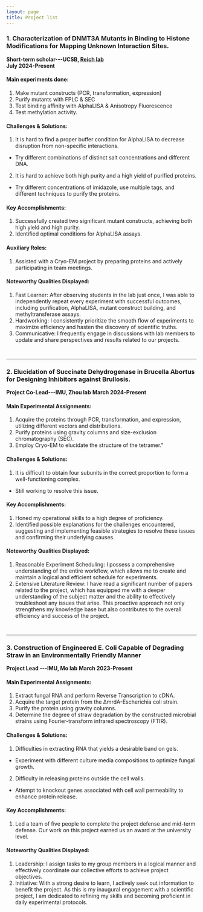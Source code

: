 ```yaml
---
layout: page
title: Project list
---
```


### **1. Characterization of DNMT3A Mutants in Binding to Histone Modifications for Mapping Unknown Interaction Sites.**

**Short-term scholar---UCSB, [Reich lab](https://reich.chem.ucsb.edu/)**                            
**July 2024-Present**

#### Main experiments done:
1. Make mutant constructs (PCR, transformation, expression)
2. Purify mutants with FPLC & SEC
3. Test binding affinity with AlphaLISA & Anisotropy Fluorescence
4. Test methylation activity.

#### Challenges & Solutions:
1. It is hard to find a proper buffer condition for AlphaLISA to decrease disruption from non-specific interactions.
* Try different combinations of distinct salt concentrations and different DNA.
2. It is hard to achieve both high purity and a high yield of purified proteins.
* Try different concentrations of imidazole, use multiple tags, and different techniques to purify the proteins.

#### Key Accomplishments:
1. Successfully created two significant mutant constructs, achieving both high yield and high purity.
2. Identified optimal conditions for AlphaLISA assays.

#### Auxiliary Roles:
1. Assisted with a Cryo-EM project by preparing proteins and actively participating in team meetings.

#### Noteworthy Qualities Displayed:
1. Fast Learner: After observing students in the lab just once, I was able to independently repeat every experiment with successful outcomes, including purification, AlphaLISA, mutant construct building, and methyltransferase assays.
2. Hardworking: I consistently prioritize the smooth flow of experiments to maximize efficiency and hasten the discovery of scientific truths.
3. Communicative: I frequently engage in discussions with lab members to update and share perspectives and results related to our projects.
<div style="height: 1em;"></div>
<hr>

### **2. Elucidation of Succinate Dehydrogenase in Brucella Abortus for Designing Inhibitors against Brullosis.**

**Project Co-Lead---IMU, Zhou lab**
**March 2024-Present**

#### Main Experimental Assignments:
1. Acquire the proteins through PCR, transformation, and expression, utilizing different vectors and distributions.
2. Purify proteins using gravity columns and size-exclusion chromatography (SEC).
3. Employ Cryo-EM to elucidate the structure of the tetramer."

#### Challenges & Solutions:
1. It is difficult to obtain four subunits in the correct proportion to form a well-functioning complex.
* Still working to resolve this issue.

#### Key Accomplishments:
1. Honed my operational skills to a high degree of proficiency.
2. Identified possible explanations for the challenges encountered, suggesting and implementing feasible strategies to resolve these issues and confirming their underlying causes.
   
#### Noteworthy Qualities Displayed:
1. Reasonable Experiment Scheduling: I possess a comprehensive understanding of the entire workflow, which allows me to create and maintain a logical and efficient schedule for experiments. 
2. Extensive Literature Review: I have read a significant number of papers related to the project, which has equipped me with a deeper understanding of the subject matter and the ability to effectively troubleshoot any issues that arise. This proactive approach not only strengthens my knowledge base but also contributes to the overall efficiency and success of the project.

<div style="height: 1em;"></div>
<hr>

### **3. Construction of Engineered E. Coli Capable of Degrading Straw in an Environmentally Friendly Manner**

**Project Lead ---IMU, Mo lab**
**March 2023-Present**

#### Main Experimental Assignments:
1. Extract fungal RNA and perform Reverse Transcription to cDNA.
2. Acquire the target protein from the ΔmrdA-Escherichia coli strain.
3. Purify the protein using gravity columns.
4. Determine the degree of straw degradation by the constructed microbial strains using Fourier-transform infrared spectroscopy (FTIR).

#### Challenges & Solutions:
1. Difficulties in extracting RNA that yields a desirable band on gels. 
* Experiment with different culture media compositions to optimize fungal growth.
2. Difficulty in releasing proteins outside the cell walls. 
* Attempt to knockout genes associated with cell wall permeability to enhance protein release.

#### Key Accomplishments:
1. Led a team of five people to complete the project defense and mid-term defense. Our work on this project earned us an award at the university level.

#### Noteworthy Qualities Displayed:
1. Leadership: I assign tasks to my group members in a logical manner and effectively coordinate our collective efforts to achieve project objectives.
2. Initiative: With a strong desire to learn, I actively seek out information to benefit the project. As this is my inaugural engagement with a scientific project, I am dedicated to refining my skills and becoming proficient in daily experimental protocols.
